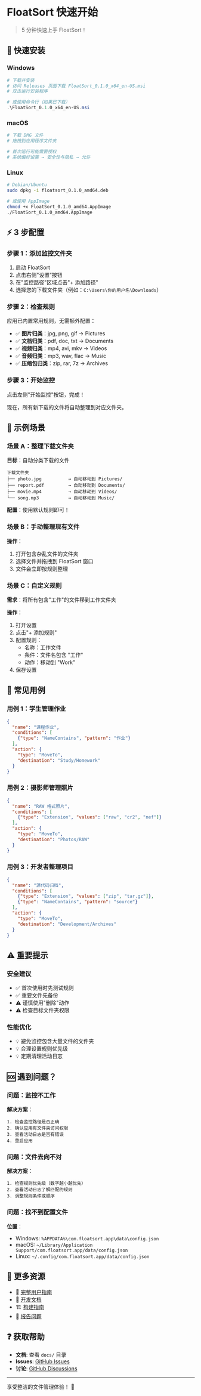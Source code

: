 # FloatSort 快速开始

> 5 分钟快速上手 FloatSort！

## 🚀 快速安装

### Windows

```powershell
# 下载并安装
# 访问 Releases 页面下载 FloatSort_0.1.0_x64_en-US.msi
# 双击运行安装程序

# 或使用命令行（如果已下载）
.\FloatSort_0.1.0_x64_en-US.msi
```

### macOS

```bash
# 下载 DMG 文件
# 拖拽到应用程序文件夹

# 首次运行可能需要授权
# 系统偏好设置 → 安全性与隐私 → 允许
```

### Linux

```bash
# Debian/Ubuntu
sudo dpkg -i floatsort_0.1.0_amd64.deb

# 或使用 AppImage
chmod +x FloatSort_0.1.0_amd64.AppImage
./FloatSort_0.1.0_amd64.AppImage
```

## ⚡ 3 步配置

### 步骤 1：添加监控文件夹

1. 启动 FloatSort
2. 点击右侧"设置"按钮
3. 在"监控路径"区域点击"+ 添加路径"
4. 选择您的下载文件夹（例如：`C:\Users\你的用户名\Downloads`）

### 步骤 2：检查规则

应用已内置常用规则，无需额外配置：

- ✅ **图片归类**：jpg, png, gif → Pictures
- ✅ **文档归类**：pdf, doc, txt → Documents
- ✅ **视频归类**：mp4, avi, mkv → Videos
- ✅ **音频归类**：mp3, wav, flac → Music
- ✅ **压缩包归类**：zip, rar, 7z → Archives

### 步骤 3：开始监控

点击左侧"开始监控"按钮，完成！

现在，所有新下载的文件将自动整理到对应文件夹。

## 📝 示例场景

### 场景 A：整理下载文件夹

**目标**：自动分类下载的文件

```
下载文件夹
├── photo.jpg          → 自动移动到 Pictures/
├── report.pdf         → 自动移动到 Documents/
├── movie.mp4          → 自动移动到 Videos/
└── song.mp3           → 自动移动到 Music/
```

**配置**：使用默认规则即可！

### 场景 B：手动整理现有文件

**操作**：

1. 打开包含杂乱文件的文件夹
2. 选择文件并拖拽到 FloatSort 窗口
3. 文件会立即按规则整理

### 场景 C：自定义规则

**需求**：将所有包含"工作"的文件移到工作文件夹

**操作**：

1. 打开设置
2. 点击"+ 添加规则"
3. 配置规则：
   - 名称：工作文件
   - 条件：文件名包含 "工作"
   - 动作：移动到 "Work"
4. 保存设置

## 🎯 常见用例

### 用例 1：学生管理作业

```json
{
  "name": "课程作业",
  "conditions": [
    {"type": "NameContains", "pattern": "作业"}
  ],
  "action": {
    "type": "MoveTo",
    "destination": "Study/Homework"
  }
}
```

### 用例 2：摄影师管理照片

```json
{
  "name": "RAW 格式照片",
  "conditions": [
    {"type": "Extension", "values": ["raw", "cr2", "nef"]}
  ],
  "action": {
    "type": "MoveTo",
    "destination": "Photos/RAW"
  }
}
```

### 用例 3：开发者整理项目

```json
{
  "name": "源代码归档",
  "conditions": [
    {"type": "Extension", "values": ["zip", "tar.gz"]},
    {"type": "NameContains", "pattern": "source"}
  ],
  "action": {
    "type": "MoveTo",
    "destination": "Development/Archives"
  }
}
```

## ⚠️ 重要提示

### 安全建议

- ✅ 首次使用时先测试规则
- ✅ 重要文件先备份
- ⚠️ 谨慎使用"删除"动作
- ⚠️ 检查目标文件夹权限

### 性能优化

- 💡 避免监控包含大量文件的文件夹
- 💡 合理设置规则优先级
- 💡 定期清理活动日志

## 🆘 遇到问题？

### 问题：监控不工作

**解决方案**：
```
1. 检查监控路径是否正确
2. 确认应用有文件夹访问权限
3. 查看活动日志是否有错误
4. 重启应用
```

### 问题：文件去向不对

**解决方案**：
```
1. 检查规则优先级（数字越小越优先）
2. 查看活动日志了解匹配的规则
3. 调整规则条件或顺序
```

### 问题：找不到配置文件

**位置**：
- Windows: `%APPDATA%\com.floatsort.app\data\config.json`
- macOS: `~/Library/Application Support/com.floatsort.app/data/config.json`
- Linux: `~/.config/com.floatsort.app/data/config.json`

## 📖 更多资源

- 📘 [完整用户指南](docs/USER_GUIDE.md)
- 🔧 [开发文档](docs/DEVELOPMENT.md)
- 🏗️ [构建指南](docs/BUILD.md)
- 🐛 [报告问题](https://github.com/Wonvy/FloatSort/issues)

## ❓ 获取帮助

- **文档**: 查看 `docs/` 目录
- **Issues**: [GitHub Issues](https://github.com/Wonvy/FloatSort/issues)
- **讨论**: [GitHub Discussions](https://github.com/Wonvy/FloatSort/discussions)

---

享受整洁的文件管理体验！ 🎉

